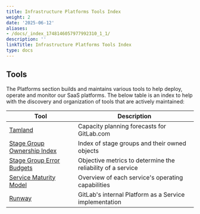```yaml
---
title: Infrastructure Platforms Tools Index
weight: 2
date: '2025-06-12'
aliases:
- /docs/_index_1748146057977992310_1_1/
description: ''
linkTitle: Infrastructure Platforms Tools Index
type: docs
---
```


## Tools

The Platforms section builds and maintains various tools to help deploy, operate and monitor our SaaS platforms. The below table is an index to help with the discovery and organization of tools that are actively maintained:

| Tool                                                                                                           | Description                                                  |
|----------------------------------------------------------------------------------------------------------------|--------------------------------------------------------------|
| [Tamland](https://gitlab-com.gitlab.io/gl-infra/tamland/intro.html)                                            | Capacity planning forecasts for GitLab.com                |
| [Stage Group Ownership Index](https://gitlab-com.gitlab.io/gl-infra/platform/stage-groups-index/)              | Index of stage groups and their owned objects                |
| [Stage Group Error Budgets](https://dashboards.gitlab.net/dashboards/f/stage-groups/stage-groups)              | Objective metrics to determine the reliability of a service |
| [Service Maturity Model](/handbook/engineering/infrastructure/service-maturity-model/) | Overview of each service's operating capabilities            |
| [Runway](/handbook/engineering/infrastructure/platforms/tools/runway)                  | GitLab's internal Platform as a Service implementation       |
